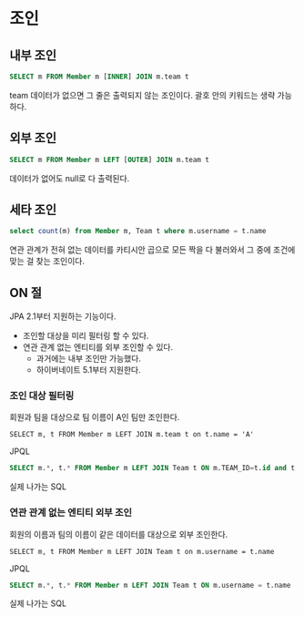 # 조인

## 내부 조인

```sql
SELECT m FROM Member m [INNER] JOIN m.team t
```

team 데이터가 없으면 그 줄은 출력되지 않는 조인이다. 괄호 안의 키워드는 생략 가능하다.

## 외부 조인

```sql
SELECT m FROM Member m LEFT [OUTER] JOIN m.team t
```

데이터가 없어도 null로 다 출력된다.

## 세타 조인

```sql
select count(m) from Member m, Team t where m.username = t.name
```

연관 관계가 전혀 없는 데이터를 카티시안 곱으로 모든 짝을 다 불러와서 그 중에 조건에 맞는 걸 찾는 조인이다.

## ON 절

JPA 2.1부터 지원하는 기능이다.

- 조인할 대상을 미리 필터링 할 수 있다. 
- 연관 관계 없는 엔티티를 외부 조인할 수 있다.
    - 과거에는 내부 조인만 가능했다.
    - 하이버네이트 5.1부터 지원한다.
    
### 조인 대상 필터링

회원과 팀을 대상으로 팀 이름이 A인 팀만 조인한다.

```jpaql
SELECT m, t FROM Member m LEFT JOIN m.team t on t.name = 'A'
```

JPQL

```sql
SELECT m.*, t.* FROM Member m LEFT JOIN Team t ON m.TEAM_ID=t.id and t.name='A'
```

실제 나가는 SQL

### 연관 관계 없는 엔티티 외부 조인

회원의 이름과 팀의 이름이 같은 데이터를 대상으로 외부 조인한다.

```jpaql
SELECT m, t FROM Member m LEFT JOIN Team t on m.username = t.name
```

JPQL

```sql
SELECT m.*, t.* FROM Member m LEFT JOIN Team t ON m.username = t.name
```

실제 나가는 SQL